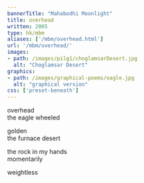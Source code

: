 ```yaml
---
bannerTitle: "Mahabodhi Moonlight" 
title: overhead
written: 2005
type: hk/mbm
aliases: ['/mbm/overhead.html']
url: '/mbm/overhead/'
images:
- path: /images/pilg1/choglamsarDesert.jpg 
  alt: "Choglamsar Desert"
graphics:
- path: /images/graphical-poems/eagle.jpg
  alt: "graphical version"
css: ['preset-beneath']
---
```


overhead  
the eagle wheeled
 
golden  
the furnace desert
 
the rock in my hands  
momentarily
 
weightless

